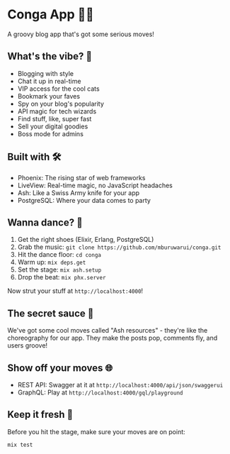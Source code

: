 # Conga App 🕺💃

A groovy blog app that's got some serious moves!

## What's the vibe? 🌟

- Blogging with style
- Chat it up in real-time
- VIP access for the cool cats
- Bookmark your faves
- Spy on your blog's popularity
- API magic for tech wizards
- Find stuff, like, super fast
- Sell your digital goodies
- Boss mode for admins

## Built with 🛠️

- Phoenix: The rising star of web frameworks
- LiveView: Real-time magic, no JavaScript headaches
- Ash: Like a Swiss Army knife for your app
- PostgreSQL: Where your data comes to party

## Wanna dance? 🕺

1. Get the right shoes (Elixir, Erlang, PostgreSQL)
2. Grab the music: `git clone https://github.com/mburuwarui/conga.git`
3. Hit the dance floor: `cd conga`
4. Warm up: `mix deps.get`
5. Set the stage: `mix ash.setup`
6. Drop the beat: `mix phx.server`

Now strut your stuff at `http://localhost:4000`!

## The secret sauce 🤫

We've got some cool moves called "Ash resources" - they're like the choreography for our app. They make the posts pop, comments fly, and users groove!

## Show off your moves 🌐

- REST API: Swagger at it at `http://localhost:4000/api/json/swaggerui`
- GraphQL: Play at `http://localhost:4000/gql/playground`

## Keep it fresh 🧪

Before you hit the stage, make sure your moves are on point:

```elixir
mix test
```
